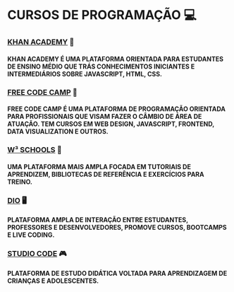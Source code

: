 # CURSOS DE PROGRAMAÇÃO :computer:

### [KHAN ACADEMY](https://pt.khanacademy.org/computing/computer-programming) :blue_book:

#### KHAN ACADEMY É UMA PLATAFORMA ORIENTADA PARA ESTUDANTES DE ENSINO MÉDIO QUE TRÁS CONHECIMENTOS INICIANTES E INTERMEDIÁRIOS SOBRE JAVASCRIPT, HTML, CSS.

### [FREE CODE CAMP](https://www.freecodecamp.org/learn) :open_book:

#### FREE CODE CAMP É UMA PLATAFORMA DE PROGRAMAÇÃO ORIENTADA PARA PROFISSIONAIS QUE VISAM FAZER O CÂMBIO DE ÁREA DE ATUAÇÃO. TEM CURSOS EM WEB DESIGN, JAVASCRIPT, FRONTEND, DATA VISUALIZATION E OUTROS.

###  [W³ SCHOOLS](https://www.w3schools.com/) :bookmark:

#### UMA PLATAFORMA MAIS AMPLA FOCADA EM TUTORIAIS DE APRENDIZEM, BIBLIOTECAS DE REFERÊNCIA E EXERCÍCIOS PARA TREINO.

### [DIO](https://web.dio.me/home) :desktop_computer:

#### PLATAFORMA AMPLA DE INTERAÇÃO ENTRE ESTUDANTES, PROFESSORES E DESENVOLVEDORES, PROMOVE CURSOS, BOOTCAMPS E LIVE CODING.

###  [STUDIO CODE](https://code.org/) :video_game: 

#### PLATAFORMA DE ESTUDO DIDÁTICA VOLTADA PARA APRENDIZAGEM DE CRIANÇAS E ADOLESCENTES. 

